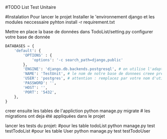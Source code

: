 #TODO List Test Unitaire


#Instalation
Pour lancer le projet
Installer le 'environnement django et les modules neccessaire
    pyhton install -r requirement.txt

Mettre en place la base de données
dans TodoList/setting.py
configurer votre base de donnée 

```python
DATABASES = {
    'default': {
        'OPTIONS' : {
            'options': '-c search_path=django,public'
        },
        'ENGINE': 'django.db.backends.postgresql', # on utilise l'adaptateur postgresql
        'NAME': 'TestUnit', # le nom de notre base de donnees creee precedemment
        'USER': 'postgres', # attention : remplacez par votre nom d'utilisateur
        'PASSWORD': '',
        'HOST': '',
        'PORT': '5432',
    },
}
```

creer ensuite les tables de l'appliction
    python manage.py migrate # les migrations ont deja été appliquées dans le projet

lancer les tests du projet:
    #pour les table todoList
    python manage.py test testTodoList
    #pour les table User
    python manage.py test testTodoUser
